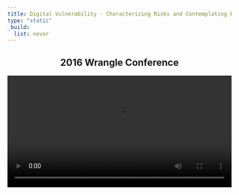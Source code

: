 ```yaml
---
title: Digital Vulnerability - Characterizing Risks and Contemplating Responses
type: "static"
_build:
  list: never
---
```


<div style="text-align: center">
  <h2>
    2016 Wrangle Conference
  </h2>
</div>

<video src="https://diehl-team-bucket.storage.fleek.co/videos/Digital Vulnerability - Characterizing Risks and Contemplating Responses - July 2016.mp4" width=100% controls>
